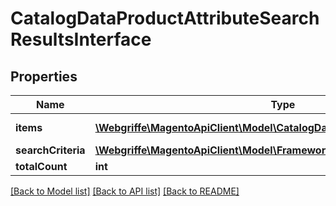 # CatalogDataProductAttributeSearchResultsInterface

## Properties
Name | Type | Description | Notes
------------ | ------------- | ------------- | -------------
**items** | [**\Webgriffe\MagentoApiClient\Model\CatalogDataProductAttributeInterface[]**](CatalogDataProductAttributeInterface.md) | Attributes list. | 
**searchCriteria** | [**\Webgriffe\MagentoApiClient\Model\FrameworkSearchCriteriaInterface**](FrameworkSearchCriteriaInterface.md) |  | 
**totalCount** | **int** | Total count. | 

[[Back to Model list]](../README.md#documentation-for-models) [[Back to API list]](../README.md#documentation-for-api-endpoints) [[Back to README]](../README.md)


